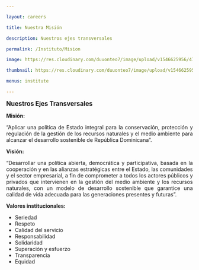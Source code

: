 ```yaml
---

layout: careers

title: Nuestra Misión

description: Nuestros ejes transversales

permalink: /Instituto/Mision

image: https://res.cloudinary.com/duuonteo7/image/upload/v1546625956/47015837_198593964405984_6524636921325420544_n.jpg

thumbnail: https://res.cloudinary.com/duuonteo7/image/upload/v1546625956/47015837_198593964405984_6524636921325420544_n.jpg

menus: institute

---
```

<html>
<head>
	<title></title>
</head>
<body>
<p><big><b>Nuestros Ejes Transversales</b></big></p>

<p><b>Misi&oacute;n:</b></p>

<p style="text-align: justify;">&ldquo;Aplicar una pol&iacute;tica de Estado integral para la conservaci&oacute;n, protecci&oacute;n y regulaci&oacute;n de la gesti&oacute;n de los recursos naturales y el medio ambiente para alcanzar el desarrollo sostenible de Rep&uacute;blica Dominicana&rdquo;.</p>

<p><b>Visi&oacute;n:</b></p>

<p style="text-align: justify;">&ldquo;Desarrollar una pol&iacute;tica abierta, democr&aacute;tica y participativa, basada en la cooperaci&oacute;n y en las alianzas estrat&eacute;gicas entre el Estado, las comunidades y el sector empresarial, a fin de comprometer a todos los actores p&uacute;blicos y privados que intervienen en la gesti&oacute;n del medio ambiente y los recursos naturales, con un modelo de desarrollo sostenible que garantice una calidad de vida adecuada para las generaciones presentes y futuras&rdquo;.</p>

<p><b>Valores institucionales:</b></p>

<ul>
	<li>Seriedad</li>
	<li>Respeto</li>
	<li>Calidad del servicio</li>
	<li>Responsabilidad</li>
	<li>Solidaridad</li>
	<li>Superaci&oacute;n y esfuerzo</li>
	<li>Transparencia</li>
	<li>Equidad</li>
</ul>
</body>
</html>



    
